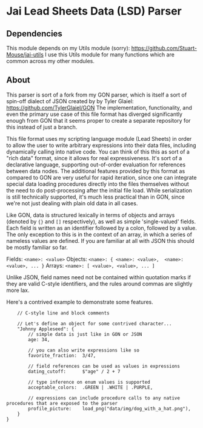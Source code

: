# Jai Lead Sheets Data (LSD) Parser

## Dependencies

This module depends on my Utils module (sorry): https://github.com/Stuart-Mouse/jai-utils
I use this Utils module for many functions which are common across my other modules.


## About

This parser is sort of a fork from my GON parser, which is itself a sort of spin-off dialect of JSON created by by Tyler Glaiel: https://github.com/TylerGlaiel/GON
The implementation, functionality, and even the primary use case of this file format has diverged significantly enough from GON that it seems proper to create a separate repository for this instead of just a branch.

This file format uses my scripting language module (Lead Sheets) in order to allow the user to write arbitrary expressions into their data files, including dynamically calling into native code.
You can think of this this as sort of a "rich data" format, since it allows for real expressiveness.
It's sort of a declarative language, supporting out-of-order evaluation for references between data nodes.
The additional features provided by this format as compared to GON are very useful for rapid iteration, since one can integrate special data loading procedures directly into the files themselves without the need to do post-processing after the initial file load.
While serialization is still technically supported, it's much less practical than in GON, since we're not just dealing with plain old data in all cases.

Like GON, data is structured lexically in terms of objects and arrays (denoted by `{}` and `[]` respectively), as well as simple 'single-valued' fields.
Each field is written as an identifier followed by a colon, followed by a value.
The only exception to this is in the context of an array, in which a series of nameless values are defined.
If you are familiar at all with JSON this should be mostly familiar so far.

Fields:  `<name>: <value>`
Objects: `<name>: { <name>: <value>,  <name>: <value>, ... }`
Arrays:  `<name>: [ <value>, <value>, ... ]`

Unlike JSON, field names need not be contained within quotation marks if they are valid C-style identifiers, and the rules around commas are slightly more lax.

Here's a contrived example to demonstrate some features.
```
    // C-style line and block comments
    
    // Let's define an object for some contrived character...
    "Johnny Appleseed": {
        // simple data is just like in GON or JSON
        age: 34, 
        
        // you can also write expressions like so
        favorite_fraction:  3/47,
        
        // field references can be used as values in expressions 
        dating_cutoff:      $"age" / 2 + 7
        
        // type inference on enum values is supported
        acceptable_colors:  .GREEN | .WHITE | .PURPLE,
        
        // expressions can include procedure calls to any native procedures that are exposed to the parser
        profile_picture:    load_png("data/img/dog_with_a_hat.png"),
    }
}
```


